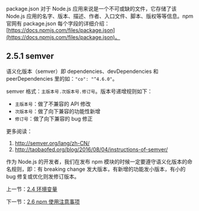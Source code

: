 package.json 对于 Node.js 应用来说是一个不可或缺的文件，它存储了该 Node.js 应用的名字、版本、描述、作者、入口文件、脚本、版权等等信息。npm 官网有 package.json 每个字段的详细介绍：[https://docs.npmjs.com/files/package.json](https://docs.npmjs.com/files/package.json)。

## 2.5.1 semver

语义化版本（semver）即 dependencies、devDependencies 和 peerDependencies 里的如：`"co": "^4.6.0"`。

semver 格式：`主版本号.次版本号.修订号`。版本号递增规则如下：

- `主版本号`：做了不兼容的 API 修改
- `次版本号`：做了向下兼容的功能性新增
- `修订号`：做了向下兼容的 bug 修正

更多阅读：

1. http://semver.org/lang/zh-CN/
2. http://taobaofed.org/blog/2016/08/04/instructions-of-semver/

作为 Node.js 的开发者，我们在发布 npm 模块的时候一定要遵守语义化版本的命名规则，即：有 breaking change 发大版本，有新增的功能发小版本，有小的 bug 修复或优化则发修订版本。

上一节：[2.4 环境变量](https://github.com/18820227745/shop-demo-node/blob/master/book/2.4%20%E7%8E%AF%E5%A2%83%E5%8F%98%E9%87%8F.md)

下一节：[2.6 npm 使用注意事项](https://github.com/18820227745/shop-demo-node/blob/master/book/2.6%20npm%20%E4%BD%BF%E7%94%A8%E6%B3%A8%E6%84%8F%E4%BA%8B%E9%A1%B9.md)